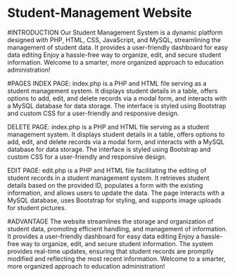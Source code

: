 # Student-Management Website

#INTRODUCTION
Our Student Management System is a dynamic platform designed with PHP, HTML, CSS, JavaScript, and MySQL, streamlining the management of student data. 
It provides a user-friendly dashboard for easy data editing
Enjoy a hassle-free way to organize, edit, and secure student information. 
Welcome to a smarter, more organized approach to education administration!

#PAGES
INDEX PAGE:
index.php is a PHP and HTML file serving as a student management system. 
It displays student details in a table, offers options to add, edit, and delete records via a modal form, and interacts with a MySQL database for data storage. 
The interface is styled using Bootstrap and custom CSS for a user-friendly and responsive design.

DELETE PAGE:
index.php is a PHP and HTML file serving as a student management system. 
It displays student details in a table, offers options to add, edit, and delete records via a modal form, and interacts with a MySQL database for data storage. 
The interface is styled using Bootstrap and custom CSS for a user-friendly and responsive design.

EDIT PAGE:
edit.php is a PHP and HTML file facilitating the editing of student records in a student management system. 
It retrieves student details based on the provided ID, populates a form with the existing information, and allows users to update the data. 
The page interacts with a MySQL database, uses Bootstrap for styling, and supports image uploads for student pictures.

#ADVANTAGE
The website streamlines the storage and organization of student data, promoting efficient handling, and management of information.
It provides a user-friendly dashboard for easy data editing
Enjoy a hassle-free way to organize, edit, and secure student information. 
The system provides real-time updates, ensuring that student records are promptly modified and reflecting the most recent information.
Welcome to a smarter, more organized approach to education administration!

